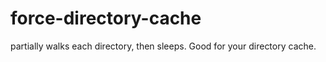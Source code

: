 # force-directory-cache
partially walks each directory, then sleeps.  Good for your directory cache.
